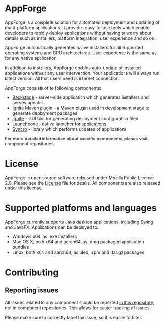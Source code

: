 # AppForge

AppForge is a complete solution for automated deployment and updating of multi-platform applications. It provides easy-to-use
tools which enable developers to rapidly deploy applications without having to worry about details such as installers, platform integration,
user experience and so on.

AppForge automatically generates native installers for all supported operating systems and CPU architectures. User experience is the 
same as for any native application. 

In addition to installers, AppForge enables auto-update of installed applications without any user intervention. Your applications will
always run latest version. All  that users need is internet connection.

AppForge consists of te following components:

* [Backstage](https://github.com/bitshifted/backstage) - server-side application which generates installers and serves updates. 
* [Ignite Maven plugin](https://github.com/bitshifted/ignite-maven-plugin) - a Maven plugin used in development stage to generate deployment packages
* [Ignite](https://github.com/bitshifted/ignite) - GUI tool for generating deployment configuration files
* [Launchcode](https://github.com/bitshifted/launchcode) - native launcher for applications
* [Syncro](https://github.com/bitshifted/syncro) - library which performs updates of applications

For more detailed information about specific components, please visit component repositories.

# License

AppForge is open source software released under Mozilla Public License 2.0. Please see the [License](./LICENSE) file for details. 
All components are also released under this license.

# Supported platforms and languages

AppForge currently supports Java desktop applications, including Swing and JavaFX. Applications can be deployed to:

* Windows x64, as .exe installers
* Mac OS X, both x64 and aarch64, as .dmg packaged application bundles
* Linux, both x64 and aarch64, as .deb, .rpm and .tar.gz packages

# Contributing

## Reporting issues

All issues related to any component should be reported [in this repository](https://github.com/bitshifted/appforge/issues), not in 
component repositories. This allows for easier tracking of issues.

Please make sure to correctly label the issue, so it is easier to filter.
